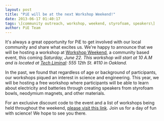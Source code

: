```yaml
---
layout: post
title: "PiE will be at the next Workshop Weekend!"
date: 2013-06-17 01:40:17
tags: \[community outreach, workshop, weekend, styrofoam, speakers\]
author: PiE Team
---
```


It's always a great opportunity for PiE to get involved with our local community and share what excites us. We're happy to announce that we will be hosting a workshop at [Workshop Weekend][0], a community based event, this coming _Saturday, June 22\. This workshop will start at 10 A.M and is located at [Tech Liminal][1]: 555 12th St. \#110 in Oakland._

In the past, we found that regardless of age or background of participants, our workshops piqued an interest in science and engineering. This year, we will be hosting a free workshop where participants will be able to learn about electricity and batteries through creating speakers from styrofoam bowls, neodymium magnets, and other materials.

For an exclusive discount code to the event and a list of workshops being held throughout the weekend, [please visit this link][2]. Join us for a day of fun with science! We hope to see you there.


[0]: http://workshopweekend.net/oakland/about
[1]: http://techliminal.com/
[2]: http://workshopweekend.net/publicity/flyer/ww-jun-2013/PIE613.pdf